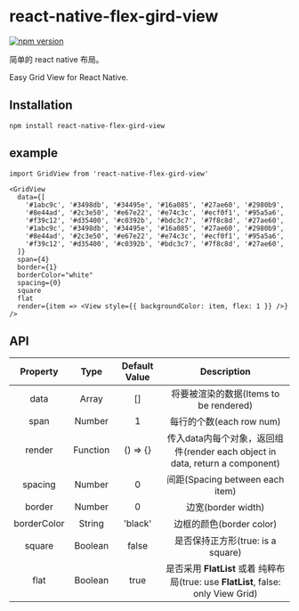 # react-native-flex-gird-view

[![npm version](https://img.shields.io/npm/v/react-native-flex-gird-view.svg)](https://www.npmjs.com/package/react-native-flex-gird-view)

简单的 react native 布局。

Easy Grid View for React Native.

## Installation

```
npm install react-native-flex-gird-view
```

## example

```
import GridView from 'react-native-flex-gird-view'

<GridView
  data={[
    '#1abc9c', '#3498db', '#34495e', '#16a085', '#27ae60', '#2980b9',
    '#8e44ad', '#2c3e50', '#e67e22', '#e74c3c', '#ecf0f1', '#95a5a6',
    '#f39c12', '#d35400', '#c0392b', '#bdc3c7', '#7f8c8d', '#27ae60',
    '#1abc9c', '#3498db', '#34495e', '#16a085', '#27ae60', '#2980b9',
    '#8e44ad', '#2c3e50', '#e67e22', '#e74c3c', '#ecf0f1', '#95a5a6',
    '#f39c12', '#d35400', '#c0392b', '#bdc3c7', '#7f8c8d', '#27ae60',
  ]}
  span={4}
  border={1}
  borderColor="white"
  spacing={0}
  square
  flat
  render={item => <View style={{ backgroundColor: item, flex: 1 }} />}
/>
```

## API

| Property | Type | Default Value | Description |
|:----:|:----:|:----:|:----:|
|data|Array|[]|将要被渲染的数据(Items to be rendered)|
|span|Number|1|每行的个数(each row num)
|render|Function|() => {}|传入data内每个对象，返回组件(render each object in data, return a component)|
|spacing|Number|0|间距(Spacing between each item)|
|border|Number|0|边宽(border width)|
|borderColor|String|'black'|边框的颜色(border color)|
|square|Boolean|false|是否保持正方形(true: is a square)|
|flat|Boolean|true|是否采用 **FlatList** 或着 纯粹布局(true: use **FlatList**, false: only View Grid)